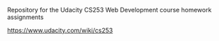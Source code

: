 Repository for the Udacity CS253 Web Development course homework assignments

<a href="https://www.udacity.com/wiki/cs253" title="cs253">https://www.udacity.com/wiki/cs253</a>